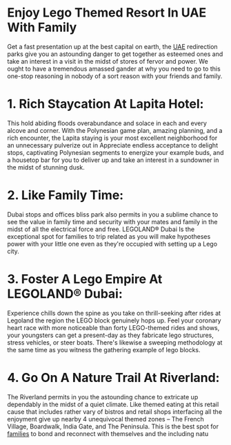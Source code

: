 # Enjoy Lego Themed Resort In UAE With Family

Get a fast presentation up at the best capital on earth, the [UAE](https://www.touristvisaonline.com/) redirection parks give you an astounding danger to get together as esteemed ones and take an interest in a visit in the midst of stores of fervor and power. We ought to have a tremendous amassed gander at why you need to go to this one-stop reasoning in nobody of a sort reason with your friends and family. 

# 1. Rich Staycation At Lapita Hotel:
This hold abiding floods overabundance and solace in each and every alcove and corner. With the Polynesian game plan, amazing planning, and a rich encounter, the Lapita staying is your most excellent neighborhood for an unnecessary pulverize out in Appreciate endless acceptance to delight stops, captivating Polynesian segments to energize your example buds, and a housetop bar for you to deliver up and take an interest in a sundowner in the midst of stunning dusk.

# 2. Like Family Time:
Dubai stops and offices bliss park also permits in you a sublime chance to see the value in family time and security with your mates and family in the midst of all the electrical force and free. LEGOLAND® Dubai Is the exceptional spot for families to trip related as you will make hypotheses power with your little one even as they're occupied with setting up a Lego city.

# 3. Foster A Lego Empire At LEGOLAND® Dubai:
Experience chills down the spine as you take on thrill-seeking after rides at Legoland the region the LEGO block genuinely hops up. Feel your coronary heart race with more noticeable than forty LEGO-themed rides and shows, your youngsters can get a present-day as they fabricate lego structures, stress vehicles, or steer boats. There's likewise a sweeping methodology at the same time as you witness the gathering example of lego blocks.

# 4. Go On A Nature Trail At Riverland:
The Riverland permits in you the astounding chance to extricate up dependably in the midst of a quiet climate. Like themed eating at this retail cause that includes rather vary of bistros and retail shops interfacing all the enjoyment give up nearby 4 unequivocal themed zones – The French Village, Boardwalk, India Gate, and The Peninsula. This is the best spot for [families](https://www.touristvisaonline.com/united-arab-emirates-visa) to bond and reconnect with themselves and the including natu
